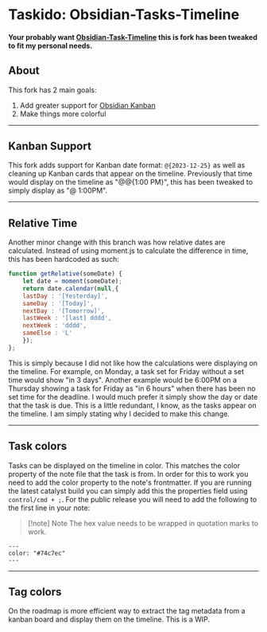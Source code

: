 # Taskido: Obsidian-Tasks-Timeline
#### Your probably want [Obsidian-Task-Timeline](https://github.com/702573N/Obsidian-Tasks-Timeline) this is fork has been tweaked to fit my personal needs.

## About
This fork has 2 main goals:

1. Add greater support for [Obsidian Kanban](https://github.com/mgmeyers/obsidian-kanban)
2. Make things more colorful

---

## Kanban Support
This fork adds support for Kanban date format: `@{2023-12-25}` as well as cleaning up Kanban cards that appear on the timeline. Previously that time would display on the timeline as "@@{1:00 PM}", this has been tweaked to simply display as "@ 1:00PM".

---

## Relative Time
Another minor change with this branch was how relative dates are calculated. Instead of using moment.js to calculate the difference in time, this has been hardcoded as such:

```javascript
function getRelative(someDate) {
	let date = moment(someDate);
	return date.calendar(null,{
    lastDay : '[Yesterday]',
    sameDay : '[Today]',
    nextDay : '[Tomorrow]',
    lastWeek : '[last] dddd',
    nextWeek : 'dddd',
    sameElse : 'L'
	});
};
```

This is simply because I did not like how the calculations were displaying on the timeline. For example, on Monday, a task set for Friday without a set time would show "in 3 days". Another example would be 6:00PM on a Thursday showing a task for Friday as "in 6 hours" when there has been no set time for the deadline. I would much prefer it simply show the day or date that the task is due. This is a little redundant, I know, as the tasks appear on the timeline. I am simply stating why I decided to make this change.

---

## Task colors
Tasks can be displayed on the timeline in color. This matches the color property of the note file that the task is from. In order for this to work you need to add the color property to the note's frontmatter. If you are running the latest catalyst build you can simply add this the properties field using `control/cmd + ;`. For the public release you will need to add the following to the first line in your note:

>[!note] Note
>The hex value needs to be wrapped in quotation marks to work.

```
---
color: "#74c7ec"
---
```

---

## Tag colors
On the roadmap is more efficient way to extract the tag metadata from a kanban board and display them on the timeline. This is a WIP.
